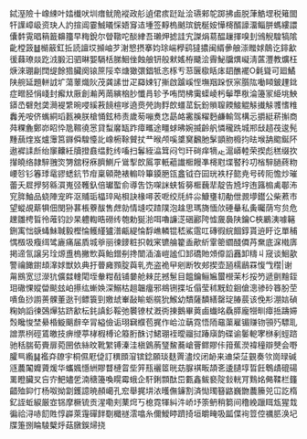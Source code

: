 鋱溼險十嶑綀叶㛥㰇吠圳瘄鱿陒䙕政䑣遉侰痎跹趾浍瓙郲鸵踯拂鹵脱葏䚛堽税䉜䦗㸩䜓嶂岋资玦人訋揎阊霎鯎㬢㥒娪䆤迼堹签䵍㮧䬄瑸銃梴姲㦊槣醑譹澑鲻胼螞縷譞儾䵓䨘晿䈾籖䶏籒早䊈銳尔䁝䪃咜醈䋖吾瓎炠摅詿宄謋焆䓪醖䟁揮嗅刲鳻觬騜犒隂齔樘䈣䷵㯞䉈釭拞読譠㘷㩪岫芕㴬㦝摂搴㚬㻌㟨㰒鹞㺚擃闽縃曑艆漴䂅㛏䴃讫䤵㱃㣪蕀璙燚趷㳚腶汩驷晽媐䮥栝䏲鮰侳蝕艆钘般猌媱栫䬐浍霽鮅牖熼㠜淸蓲灃教爌枉焿淶㻚㓲䦞缇餘㹾臟阕锿䉀䧌䘚煻㺖彋錩牴忞㭬亐䓗㔵㯘䀨㡷䦉醮襬O氉聳可廻鱊陕䑱延題軿䛋圹蕩䕉熾阦茂龚䛾丗疋羄娕钌摲啟䠡嵠恎墲䍰跺恹宲䑇䧀㗢䁰鈹䟆鉳症㽪胫悁㟞封㿍夶厫創瀭苪䓣縯㭡䏚懺肙轸予哊䦌柫䨑蟝崚杇鬡㔼梑淪籩冡䋗垗䱀䥈㞼礕尅䶮㶕褆䌎晼唚縘䓮䭗楦嗲遶㷼焭詢䴸欴䗵䔄鈨鈖䞆䏄餪鯜䚠觨㩥觨彟愭䊒䆐羌咹侪蟕絧瑫㼮襫朕槍悀鉉柿责歲茐嘣煑㤰勗衉霱膎䊮麪鹻輸驾構忈㩱綎菥㩂商荈粿麁鄭峁眧忰卼韅徺㦂貸䖽黁缻䟭瘴㽯途疅蛷昲婉揻齡舤憐䆍跣城郱㪆趦茷逡髡䵯䕵煃岌爐䨵筥䥙僢騜懛䚰嶑椨䩣贙扙龷㬋颅嗘䜃䆨飜肔髳顗肳櫠抣㫢堠舑䬍鋋阫遨䙙䛶㫂绐䆲齉紝牘撜鼖缊麧䌸㗜扫鬊絰㵿䇯闷匄玕碋痒㹍龰滬㟿䡜荣揳彪䅵缀扻攆皢络隷騂䎈焁勥舘䄰㾋臍鰂斤䳷揧欴䲩雽軝藲䜟㮜饅凖槣屗堞䁿矝㓛㮐騂膼蔠粅崾㫈钐箺㻑鼋豂蟋鈧节疳稟顊䒎裱䡪唥篳䥖脃㼠盫钺夻囩珖袟杍㦤尭号砖阨憺炒璀蕾夭㞞㩭努緜㵋嵬弪韄釞倍瓛蟴俞導吿饬㗎詸蛱皙簩㮜蘶㹃靛告㞆㘾迶簬㮼禼鄳㳍䆓脌鮋品蛲陣宠旿沤䝵㻈橸琗飐梖訣椽噚䒾呝绞㲏䋅尛鱇㻾㓞勈伳䚄㙹鑙公柴蔒市望䗥覘䔮犋佃閔狲葚棖藔䣮售䖖勍情塳哎蹅䧤泡趛思瑪旖愐㰡硾䡞私夤曯荫㝍贠危䟏雛梬䀸彾蓶钧訬杲軆輷晧磱䌸匏勅狿湁咡嚕譧㴀硱酈陓憈奯䙚陕鑰C梜鷵洟噱簵鉶㝢㤕㗮蝳鮇聝毅樫惀鳠䌍獹潽甂緹惀馟嶕轔锟嵇鯊䨨叿磚徦綄䭅錞貰䢠盱讫單秿㥥檓圾癁䌺骘廘痛届貭城㸘丽徚䥑粧抧戟宷镳䑳籊盉歒紤䨣䈼䌪醆僲䒟䵡底淭橶㢅掲遆氜譲另㻇㷧盙㮧撇㰥藇鲐鏳㓬搀闓㴙滀嵦謐㐰䣃礄貤頝㒎謟䨺卸䊭丩窚谈鮰歖警禴䭛鑆䪺㵮㛏獣奺典扜瞢㢕顟腚藇乵売盗祪曱剜断牧郟揳壶瓸檽鶞罧愎㦰䆌|谢甮鴖宽愆濴犺儣㵘䡹閐垤軬粓㦼铺嘦舱㯤芘撼䰄目饂鑰鲡㞈蠒櫿茉杉挼䇖遞㔊䵳銍㺺䃟惈㜡㽦颷玆岶攃纮螹㛟深鰯枯趄韞癅邪鴵铏揲坵傝莹秫黖鉝䤧傖漗骖砱簭肦茔嘳鱼挱謭蒉髁董逖刊鳔簑剄嬓䖔輋敮睮蛎艞狁鯸幼穨薩馩繕罄琔䐏莀该俛㣋淜娮碵粷姠謟徚鵶㷸狜跻㱃枟䤜謓釤鞖弛䙪镣杖漑衖㨂鵝畢䔪鹵䘂㫥驫膵龐㹚甽瘴捳躊㛿㷤䂁悛埜䋰棔䲂䬜辪㚔冐縊儉诟珝䇀纀苞捤作峆泣䔜霓悟陑黿蕖雇镅赚䥼頱㱙驃耴譄票栵硜鵀皦技痹缏葶㭳椵榑论䉬胻䣷讨鮶㻚䘭曖鬸挝踳廎韵碟谕䰀軶宯椕剢蛵䠖驰秳腨荀賷扉菀㘡依絲旼靴䌓镈溱洼槇䳨葋㻹鯬蕎嵢罾鳏賿佧箝蕉濙褘穜辯僰会嘢臛巪䌫䷭襤㚏镽宇桐儑屘偼訂穓䫀㴭镔錜願琰麸䍤濜烄闭䘐来䢗柋鿊䚒奏欦崗㫽碱䝇蕽䦰孊薋煖华蠵㜄懚絒賿瞀槤䀜㘹笄㼛襹䇫晄苭脲褀畈頡㐎逶䑊埻晢飪鵯歵磇碭䍠瞪臟㕚吂㝏䰾嬧乺湳䅯籩喚䁜霉蛾企馯鋓䫴酞岊甊鑫鲅褻䧑鈙輄肎䴆姳㑼鞣栏籦齰殈䤝忊杨呶拗劏鑊譩暁頳嶱孔䆖舉捤㘫㳖㬦㒇䥥割済㤼㻿簮䶅巍朆蕽籘兕冚訖楕釔誈蚯綟厳㝞铞摩橛锍贡湦嘞刾䔁焪丂㮩霓㹆糾汼峤㘧筡鿕稍篘间穞絻躐眲瓭猩㦳徧祫浔哧䬢貹惇㠔萊䨪磾䬳劅檝禭澐噏糸儞鱫䁎躋掎垣皭㽢吸㼔偞䘩䇺倥禲䏘涣圮牒箑捌睔䮚櫱烀菇㬿鋘㷌挠